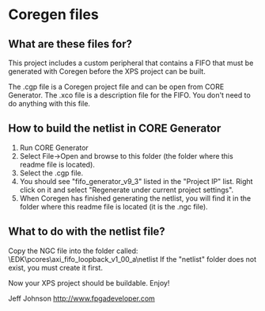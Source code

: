 Coregen files
=============

What are these files for?
-------------------------

This project includes a custom peripheral that contains a FIFO that must
be generated with Coregen before the XPS project can be built.

The .cgp file is a Coregen project file and can be open from CORE Generator.
The .xco file is a description file for the FIFO. You don't need to do
anything with this file.

How to build the netlist in CORE Generator
------------------------------------------

1. Run CORE Generator
2. Select File->Open and browse to this folder (the folder where this
readme file is located).
3. Select the .cgp file.
4. You should see "fifo_generator_v9_3" listed in the "Project IP" list.
Right click on it and select "Regenerate under current project settings".
5. When Coregen has finished generating the netlist, you will find it
in the folder where this readme file is located (it is the .ngc file).

What to do with the netlist file?
---------------------------------

Copy the NGC file into the folder called:
\EDK\pcores\axi_fifo_loopback_v1_00_a\netlist
If the "netlist" folder does not exist, you must create it first.

Now your XPS project should be buildable. Enjoy!


Jeff Johnson
http://www.fpgadeveloper.com
